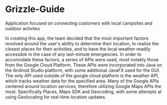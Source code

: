 # Grizzle-Guide
Application focused on connecting customers with local campsites and outdoor activites

In creating this app, the team decided that the most important factors revolved around the user's ability to determine their location, to realize the closest places for their activities, and to have the local weather readily accessible in the case of any last-minute emergencies. In order to accomodate these factors, a series of APIs were used, most notably those from the Google Cloud Platform. These APIs were incorporated into Java on the Android Studio platform, with some additional JavaFX used for the GUI. The only API used outside of the google cloud platform is the weather API, which tracks weather data for the specified area. Many of the Google APIs centered around location services, therefore utilizing Google Maps APIs the most. Specifically Places, Maps SDK and Geocoding, with some attempts at using Geolocating for real-time location updates.
